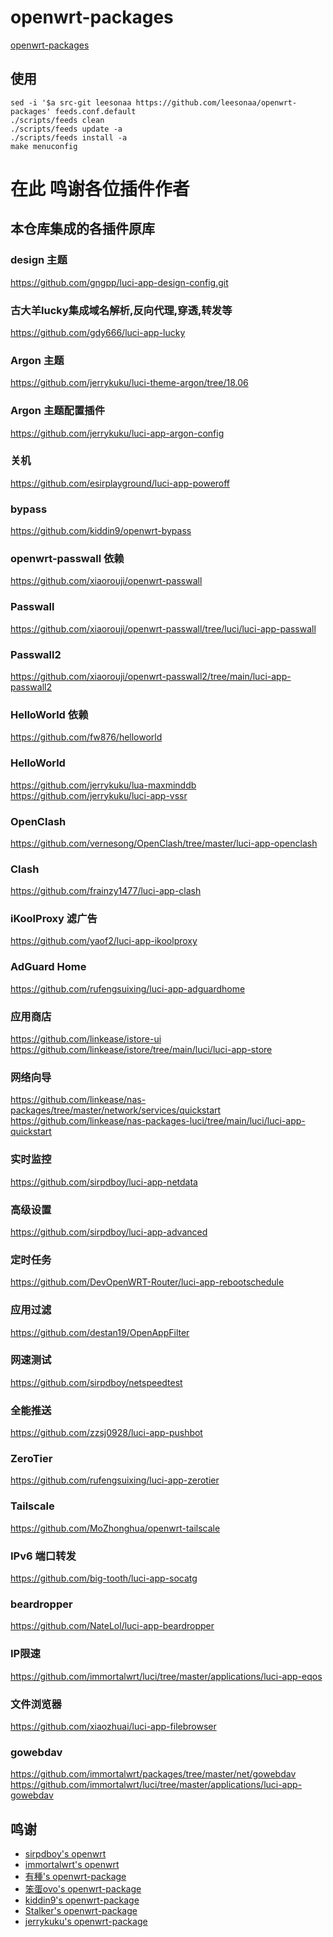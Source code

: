 # openwrt-packages
[openwrt-packages](https://github.com/wjz304/openwrt-packages)

## 使用
```
sed -i '$a src-git leesonaa https://github.com/leesonaa/openwrt-packages' feeds.conf.default
./scripts/feeds clean
./scripts/feeds update -a
./scripts/feeds install -a
make menuconfig
```

# 在此 鸣谢各位插件作者

## 本仓库集成的各插件原库

### design 主题 
https://github.com/gngpp/luci-app-design-config.git

### 古大羊lucky集成域名解析,反向代理,穿透,转发等
https://github.com/gdy666/luci-app-lucky

### Argon 主题
https://github.com/jerrykuku/luci-theme-argon/tree/18.06  


### Argon 主题配置插件
https://github.com/jerrykuku/luci-app-argon-config  


### 关机
https://github.com/esirplayground/luci-app-poweroff


### bypass
https://github.com/kiddin9/openwrt-bypass  


### openwrt-passwall 依赖
https://github.com/xiaorouji/openwrt-passwall  


### Passwall
https://github.com/xiaorouji/openwrt-passwall/tree/luci/luci-app-passwall  


### Passwall2
https://github.com/xiaorouji/openwrt-passwall2/tree/main/luci-app-passwall2  


### HelloWorld 依赖
https://github.com/fw876/helloworld  


### HelloWorld
https://github.com/jerrykuku/lua-maxminddb  
https://github.com/jerrykuku/luci-app-vssr  


### OpenClash
https://github.com/vernesong/OpenClash/tree/master/luci-app-openclash  


### Clash
https://github.com/frainzy1477/luci-app-clash  


### iKoolProxy 滤广告
https://github.com/yaof2/luci-app-ikoolproxy  


### AdGuard Home
https://github.com/rufengsuixing/luci-app-adguardhome  


### 应用商店
https://github.com/linkease/istore-ui  
https://github.com/linkease/istore/tree/main/luci/luci-app-store  


### 网络向导
https://github.com/linkease/nas-packages/tree/master/network/services/quickstart  
https://github.com/linkease/nas-packages-luci/tree/main/luci/luci-app-quickstart  


### 实时监控
https://github.com/sirpdboy/luci-app-netdata  


### 高级设置
https://github.com/sirpdboy/luci-app-advanced  


### 定时任务
https://github.com/DevOpenWRT-Router/luci-app-rebootschedule  


### 应用过滤
https://github.com/destan19/OpenAppFilter  


### 网速测试
https://github.com/sirpdboy/netspeedtest  


### 全能推送
https://github.com/zzsj0928/luci-app-pushbot  


### ZeroTier
https://github.com/rufengsuixing/luci-app-zerotier  


### Tailscale
https://github.com/MoZhonghua/openwrt-tailscale  


### IPv6 端口转发
https://github.com/big-tooth/luci-app-socatg  


### beardropper
https://github.com/NateLol/luci-app-beardropper  


### IP限速
https://github.com/immortalwrt/luci/tree/master/applications/luci-app-eqos  


### 文件浏览器
https://github.com/xiaozhuai/luci-app-filebrowser  


### gowebdav
https://github.com/immortalwrt/packages/tree/master/net/gowebdav  
https://github.com/immortalwrt/luci/tree/master/applications/luci-app-gowebdav  





## 鸣谢
- [sirpdboy's openwrt](https://github.com/sirpdboy)
- [immortalwrt's openwrt](https://github.com/immortalwrt/packages)
- [有種's openwrt-package](https://github.com/kenzok8/openwrt-packages)
- [笨蛋ovo's openwrt-package](https://github.com/liuran001/openwrt-packages)
- [kiddin9's openwrt-package](https://github.com/kiddin9/openwrt-packages)
- [Stalker's openwrt-package](https://github.com/xiangfeidexiaohuo/openwrt-packages)
- [jerrykuku's openwrt-package](https://github.com/jerrykuku/openwrt-package)
